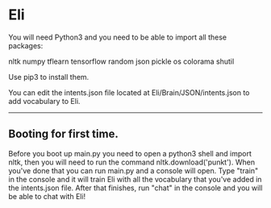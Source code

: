 # Eli

You will need Python3 and you need to be able to import all these packages:

nltk
numpy
tflearn
tensorflow
random
json
pickle
os
colorama
shutil

Use pip3 to install them.

You can edit the intents.json file located at Eli/Brain/JSON/intents.json to add vocabulary to Eli.

-----------------------
Booting for first time.
-----------------------

Before you boot up main.py you need to open a python3 shell and import nltk, then you will need to run the command nltk.download('punkt').
When you've done that you can run main.py and a console will open.
Type "train" in the console and it will train Eli with all the vocabulary that you've added in the intents.json file.
After that finishes, run "chat" in the console and you will be able to chat with Eli!
